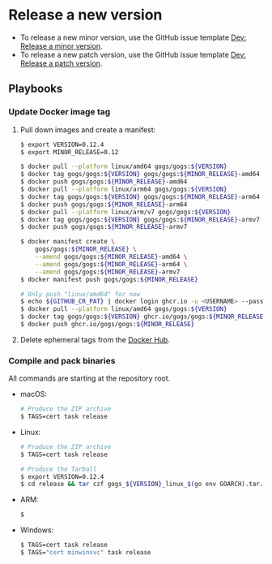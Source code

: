 # Release a new version

- To release a new minor version, use the GitHub issue template [Dev: Release a minor version](https://github.com/gogs/gogs/issues/new?title=Release+<MAJOR>.<MINOR>.0&labels=%F0%9F%93%B8%20release&template=dev_release_minor_version.md).
- To release a new patch version, use the GitHub issue template [Dev: Release a patch version](https://github.com/gogs/gogs/issues/new?title=Release+<MAJOR>.<MINOR>.<PATCH>&labels=%F0%9F%93%B8%20release&template=dev_release_patch_version.md).

## Playbooks

### Update Docker image tag

1. Pull down images and create a manifest:
    ```sh
    $ export VERSION=0.12.4
    $ export MINOR_RELEASE=0.12

    $ docker pull --platform linux/amd64 gogs/gogs:${VERSION}
    $ docker tag gogs/gogs:${VERSION} gogs/gogs:${MINOR_RELEASE}-amd64
    $ docker push gogs/gogs:${MINOR_RELEASE}-amd64
    $ docker pull --platform linux/arm64 gogs/gogs:${VERSION}
    $ docker tag gogs/gogs:${VERSION} gogs/gogs:${MINOR_RELEASE}-arm64
    $ docker push gogs/gogs:${MINOR_RELEASE}-arm64
    $ docker pull --platform linux/arm/v7 gogs/gogs:${VERSION}
    $ docker tag gogs/gogs:${VERSION} gogs/gogs:${MINOR_RELEASE}-armv7
    $ docker push gogs/gogs:${MINOR_RELEASE}-armv7

    $ docker manifest create \
    	gogs/gogs:${MINOR_RELEASE} \
    	--amend gogs/gogs:${MINOR_RELEASE}-amd64 \
    	--amend gogs/gogs:${MINOR_RELEASE}-arm64 \
    	--amend gogs/gogs:${MINOR_RELEASE}-armv7
    $ docker manifest push gogs/gogs:${MINOR_RELEASE}

    # Only push "linux/amd64" for now
    $ echo ${GITHUB_CR_PAT} | docker login ghcr.io -u <USERNAME> --password-stdin
    $ docker pull --platform linux/amd64 gogs/gogs:${VERSION}
    $ docker tag gogs/gogs:${VERSION} ghcr.io/gogs/gogs:${MINOR_RELEASE}
    $ docker push ghcr.io/gogs/gogs:${MINOR_RELEASE}
    ```
2. Delete ephemeral tags from the [Docker Hub](https://hub.docker.com/repository/docker/gogs/gogs/tags).

### Compile and pack binaries

All commands are starting at the repository root.

- macOS:
	```sh
	# Produce the ZIP archive
	$ TAGS=cert task release
	```
- Linux:
	```sh
	# Produce the ZIP archive
	$ TAGS=cert task release

	# Produce the Tarball
    $ export VERSION=0.12.4
	$ cd release && tar czf gogs_${VERSION}_linux_$(go env GOARCH).tar.gz gogs
	```
- ARM:
	```sh
	$
	```
- Windows:
	```sh
	$ TAGS=cert task release
	$ TAGS="cert minwinsvc" task release
	```
